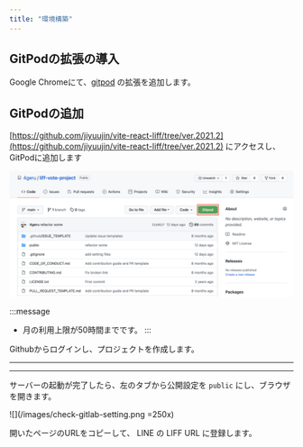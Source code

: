 ```yaml
---
title: "環境構築"
---
```


## GitPodの拡張の導入

Google Chromeにて、[gitpod](https://chrome.google.com/webstore/detail/gitpod-always-ready-to-co/dodmmooeoklaejobgleioelladacbeki) の拡張を追加します。

## GitPodの追加

[https://github.com/jiyuujin/vite-react-liff/tree/ver.2021.2](https://github.com/jiyuujin/vite-react-liff/tree/ver.2021.2) にアクセスし、GitPodに追加します

<!-- TODO: branch の説明をする -->

![](/images/github-liff-vote-project.png)

:::message
- 月の利用上限が50時間までです。
:::

Githubからログインし、プロジェクトを作成します。

---
<!-- TODO: サーバー閉じてしまった場合の復帰方法-->

---

サーバーの起動が完了したら、左のタブから公開設定を `public` にし、ブラウザを開きます。

![](/images/check-gitlab-setting.png =250x)

開いたページのURLをコピーして、 LINE の LIFF URL に登録します。

<!-- vite の環境構築 -->

<!-- Web ページが開けるようになる --->